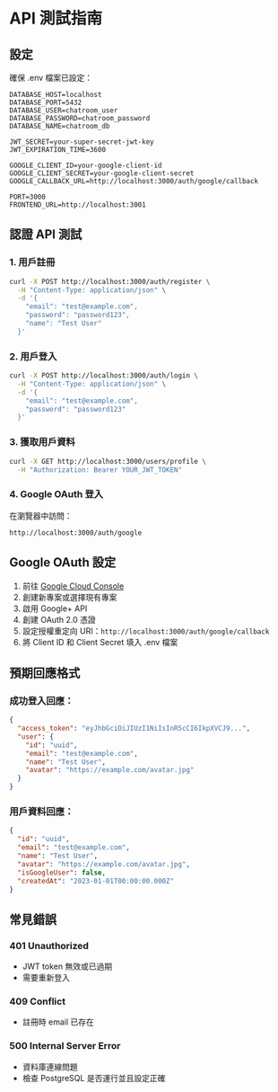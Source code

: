 # API 測試指南

## 設定

確保 .env 檔案已設定：
```
DATABASE_HOST=localhost
DATABASE_PORT=5432
DATABASE_USER=chatroom_user
DATABASE_PASSWORD=chatroom_password
DATABASE_NAME=chatroom_db

JWT_SECRET=your-super-secret-jwt-key
JWT_EXPIRATION_TIME=3600

GOOGLE_CLIENT_ID=your-google-client-id
GOOGLE_CLIENT_SECRET=your-google-client-secret
GOOGLE_CALLBACK_URL=http://localhost:3000/auth/google/callback

PORT=3000
FRONTEND_URL=http://localhost:3001
```

## 認證 API 測試

### 1. 用戶註冊
```bash
curl -X POST http://localhost:3000/auth/register \
  -H "Content-Type: application/json" \
  -d '{
    "email": "test@example.com",
    "password": "password123",
    "name": "Test User"
  }'
```

### 2. 用戶登入
```bash
curl -X POST http://localhost:3000/auth/login \
  -H "Content-Type: application/json" \
  -d '{
    "email": "test@example.com",
    "password": "password123"
  }'
```

### 3. 獲取用戶資料
```bash
curl -X GET http://localhost:3000/users/profile \
  -H "Authorization: Bearer YOUR_JWT_TOKEN"
```

### 4. Google OAuth 登入
在瀏覽器中訪問：
```
http://localhost:3000/auth/google
```

## Google OAuth 設定

1. 前往 [Google Cloud Console](https://console.cloud.google.com/)
2. 創建新專案或選擇現有專案
3. 啟用 Google+ API
4. 創建 OAuth 2.0 憑證
5. 設定授權重定向 URI：`http://localhost:3000/auth/google/callback`
6. 將 Client ID 和 Client Secret 填入 .env 檔案

## 預期回應格式

### 成功登入回應：
```json
{
  "access_token": "eyJhbGciOiJIUzI1NiIsInR5cCI6IkpXVCJ9...",
  "user": {
    "id": "uuid",
    "email": "test@example.com",
    "name": "Test User",
    "avatar": "https://example.com/avatar.jpg"
  }
}
```

### 用戶資料回應：
```json
{
  "id": "uuid",
  "email": "test@example.com",
  "name": "Test User",
  "avatar": "https://example.com/avatar.jpg",
  "isGoogleUser": false,
  "createdAt": "2023-01-01T00:00:00.000Z"
}
```

## 常見錯誤

### 401 Unauthorized
- JWT token 無效或已過期
- 需要重新登入

### 409 Conflict
- 註冊時 email 已存在

### 500 Internal Server Error
- 資料庫連線問題
- 檢查 PostgreSQL 是否運行並且設定正確
